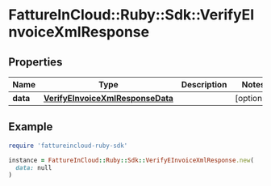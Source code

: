 # FattureInCloud::Ruby::Sdk::VerifyEInvoiceXmlResponse

## Properties

| Name | Type | Description | Notes |
| ---- | ---- | ----------- | ----- |
| **data** | [**VerifyEInvoiceXmlResponseData**](VerifyEInvoiceXmlResponseData.md) |  | [optional] |

## Example

```ruby
require 'fattureincloud-ruby-sdk'

instance = FattureInCloud::Ruby::Sdk::VerifyEInvoiceXmlResponse.new(
  data: null
)
```


